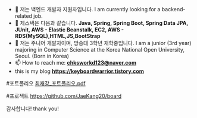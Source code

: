 - 🔭 저는 백엔드 개발자 지원자입니다. I am currently looking for a backend-related job.
- 🌱 제스택은 다음과 같습니다.  **Java, Spring, Spring Boot, Spring Data JPA, JUnit, AWS - Elastic Beanstalk, EC2, AWS - RDS(MySQL),HTML,JS,BootStrap**
- 📖 저는 주니어 개발자이며, 방송대 3학년 재학중입니다. I am a junior (3rd year) majoring in Computer Science at the Korea National Open University, Seoul. (Born in Korea)
- 📫 How to reach me: **chksworkd123@naver.com**
- this is my blog **https://keyboardwarrior.tistory.com**


#포트폴리오
[최재강_포트폴리오.pdf](https://github.com/JaeKang20/JaeKang20/files/11609453/_.pdf)

#프로젝트
https://github.com/JaeKang20/board


감사합니다!
thank you!
